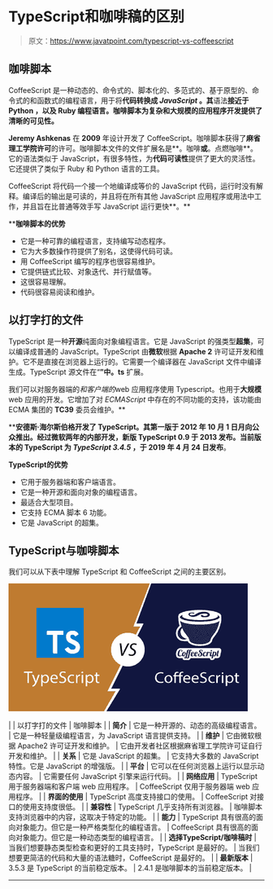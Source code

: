 # TypeScript和咖啡稿的区别

> 原文：<https://www.javatpoint.com/typescript-vs-coffeescript>

## 咖啡脚本

CoffeeScript 是一种动态的、命令式的、脚本化的、多范式的、基于原型的、命令式的和函数式的编程语言，用于将**代码转换成 *JavaScript* 。其**语法**接近于 **Python** ，以及 **Ruby** 编程语言。咖啡脚本为复杂和大规模的应用程序开发提供了清晰的可见性。**

**Jeremy Ashkenas** 在 **2009** 年设计开发了 CoffeeScript。咖啡脚本获得了**麻省理工学院许可**的许可。咖啡脚本文件的文件扩展名是**。咖啡**或**。点燃咖啡**。它的语法类似于 JavaScript，有很多特性，为**代码可读性**提供了更大的灵活性。它还提供了类似于 Ruby 和 Python 语言的工具。

CoffeeScript 将代码一个接一个地编译成等价的 JavaScript 代码，运行时没有解释。编译后的输出是可读的，并且将在所有其他 JavaScript 应用程序或用法中工作，并且旨在比普通等效手写 JavaScript 运行更快**。**

 ****咖啡脚本的优势**

*   它是一种可靠的编程语言，支持编写动态程序。
*   它为大多数操作符提供了别名，这使得代码可读。
*   用 CoffeeScript 编写的程序也很容易维护。
*   它提供链式比较、对象迭代、并行赋值等。
*   这很容易理解。
*   代码很容易阅读和维护。

## 以打字打的文件

TypeScript 是一种**开源**纯面向对象编程语言。它是 JavaScript 的强类型**超集**，可以编译成普通的 JavaScript。TypeScript 由**微软**根据 **Apache 2** 许可证开发和维护。它不是直接在浏览器上运行的。它需要一个编译器在 JavaScript 文件中编译生成。TypeScript 源文件在“**”中。ts** 扩展。

我们可以对服务器端的*和客户端的*web 应用程序使用 Typescript。也用于**大规模** web 应用的开发。它增加了对 *ECMAScript* 中存在的不同功能的支持，该功能由 ECMA 集团的 **TC39** 委员会维护。**

 ****安德斯·海尔斯伯格**开发了 TypeScript。其第一版于 2012 年 10 月 1 日**月**向公众推出。经过微软两年的内部开发，新版 TypeScript 0.9 于 **2013** 发布。当前版本的 TypeScript 为 *TypeScript 3.4.5* ，于 2019 年 4 月 24 日**发布**。

**TypeScript的优势**

*   它用于服务器端和客户端语言。
*   它是一种开源和面向对象的编程语言。
*   最适合大型项目。
*   它支持 ECMA 脚本 6 功能。
*   它是 JavaScript 的超集。

## TypeScript与咖啡脚本

我们可以从下表中理解 TypeScript 和 CoffeeScript 之间的主要区别。

![TypeScript vs. CoffeeScript](img/90f206872da18e5957f9fc314a25bd45.png)

|  | 以打字打的文件 | 咖啡脚本 |
| **简介** | 它是一种开源的、动态的高级编程语言。 | 它是一种轻量级编程语言，为 JavaScript 语言提供支持。 |
| **维护** | 它由微软根据 Apache2 许可证开发和维护。 | 它由开发者社区根据麻省理工学院许可证自行开发和维护。 |
| **关系** | 它是 JavaScript 的超集。 | 它支持大多数的 JavaScript 特性。它是 JavaScript 的增强版。 |
| **平台** | 它可以在任何浏览器上运行以显示动态内容。 | 它需要任何 JavaScript 引擎来运行代码。 |
| **网络应用** | TypeScript 用于服务器端和客户端 web 应用程序。 | CoffeeScript 仅用于服务器端 web 应用程序。 |
| **界面的使用** | TypeScript 高度支持接口的使用。 | CoffeeScript 对接口的使用支持度很低。 |
| **兼容性** | TypeScript 几乎支持所有浏览器。 | 咖啡脚本支持浏览器中的内容，这取决于特定的功能。 |
| **能力** | TypeScript 具有很高的面向对象能力。但它是一种严格类型化的编程语言。 | CoffeeScript 具有很高的面向对象能力。但它是一种动态类型的编程语言。 |
| **选择TypeScript/咖啡稿时** | 当我们想要静态类型检查和更好的工具支持时，TypeScript 是最好的。 | 当我们想要更简洁的代码和大量的语法糖时，CoffeeScript 是最好的。 |
| **最新版本** | 3.5.3 是 TypeScript 的当前稳定版本。 | 2.4.1 是咖啡脚本的当前稳定版本。 |

* * *****